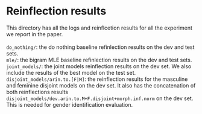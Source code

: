 # Reinflection results

This directory has all the logs and reinflcetion results for all the experiment we report in the paper. </br></br>
`do_nothing/`: the do nothing baseline refinlection results on the dev and test sets.</br>
`mle/`: the bigram MLE baseline refinlection results on the dev and test sets.</br>
`joint_models/`: the joint models reinflection results on the dev set. We also include the results of the best model on the test set.</br>
`disjoint_models/arin.to.[F|M]`: the reinflection results for the masculine and feminine disjoint models on the dev set. It also has the concatenation of both reinflections results `disjoint_models/dev.arin.to.M+F.disjoint+morph.inf.norm` on the dev set. This is needed for gender identification evaluation.
